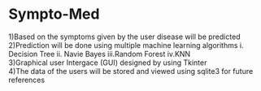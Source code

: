 # Sympto-Med
1)Based on the symptoms given by the user disease will be predicted  
2)Prediction will be done using multiple machine learning algorithms  i. Decision Tree ii. Navie Bayes iii.Random Forest  iv.KNN                                                                                        
3)Graphical user Intergace (GUI) designed by using Tkinter  
4)The data of the users will be stored and viewed using sqlite3 for future references
